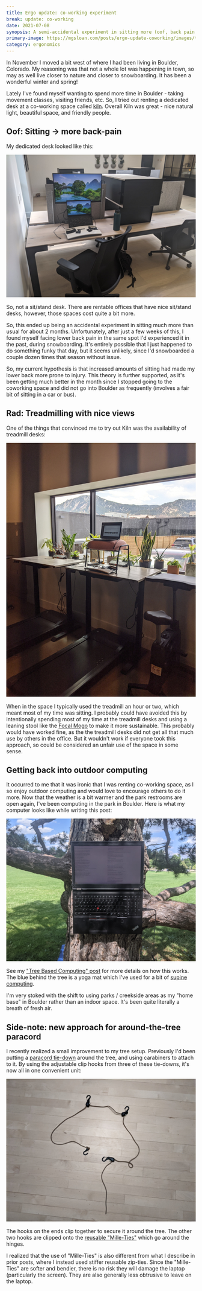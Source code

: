 ```yaml
---
title: Ergo update: co-working experiment
break: update: co-working
date: 2021-07-08
synopsis: A semi-accidental experiment in sitting more (oof, back pain!)
primary-image: https://mgsloan.com/posts/ergo-update-coworking/images/treadmill.jpg
category: ergonomics
---
```


In November I moved a bit west of where I had been living in Boulder,
Colorado. My reasoning was that not a whole lot was happening in town,
so may as well live closer to nature and closer to snowboarding. It
has been a wonderful winter and spring!

Lately I've found myself wanting to spend more time in Boulder -
taking movement classes, visiting friends, etc. So, I tried out
renting a dedicated desk at a co-working space called
[kiln][]. Overall Kiln was great - nice natural light, beautiful
space, and friendly people.

[kiln]: https://kiln.co/locations/boulder

## Oof: Sitting -> more back-pain

My dedicated desk looked like this:

![Desk in shared co-working space](./images/desk.jpg)

So, not a sit/stand desk.  There are rentable offices that have nice
sit/stand desks, however, those spaces cost quite a bit more.

So, this ended up being an accidental experiment in sitting much more
than usual for about 2 months. Unfortunately, after just a few weeks
of this, I found myself facing lower back pain in the same spot I'd
experienced it in the past, during snowboarding. It's entirely
possible that I just happened to do something funky that day, but it
seems unlikely, since I'd snowboarded a couple dozen times that season
without issue.

So, my current hypothesis is that increased amounts of sitting had
made my lower back more prone to injury. This theory is further
supported, as it's been getting much better in the month since I
stopped going to the coworking space and did not go into Boulder as
frequently (involves a fair bit of sitting in a car or bus).

[Focal Mogo]: https://smile.amazon.com/Products-Leaning-Portable-Outdoor-Available/dp/B01I2N71Z8

## Rad: Treadmilling with nice views

One of the things that convinced me to try out Kiln was the
availability of treadmill desks:

![Treadmill desk with view of flatirons](./images/treadmill.jpg)

When in the space I typically used the treadmill an hour or two, which
meant most of my time was sitting.  I probably could have avoided this
by intentionally spending most of my time at the treadmill desks and
using a leaning stool like the [Focal Mogo][] to make it more
sustainable.  This probably would have worked fine, as the the
treadmill desks did not get all that much use by others in the
office. But it wouldn't work if everyone took this approach, so could
be considered an unfair use of the space in some sense.

## Getting back into outdoor computing

It occurred to me that it was ironic that I was renting co-working
space, as I so enjoy outdoor computing and would love to encourage
others to do it more.  Now that the weather is a bit warmer and the
park restrooms are open again, I've been computing in the park in
Boulder. Here is what my computer looks like while writing this post:

![Computer strapped to a tree in a park in Boulder](./images/tree.jpg)

See my ["Tree Based Computing" post][] for more details on how this
works. The blue behind the tree is a yoga mat which I've used for a bit of
[supine computing][].

I'm very stoked with the shift to using parks / creekside areas as my
"home base" in Boulder rather than an indoor space.  It's been quite
literally a breath of fresh air.

["Tree Based Computing" post]: /posts/tree-based-computing/
[supine computing]: /posts/supine-computing/

## Side-note: new approach for around-the-tree paracord

I recently realized a small improvement to my tree setup. Previously
I'd been putting a [paracord tie-down][] around the tree, and using
carabiners to attach to it. By using the adjustable clip hooks from
three of these tie-downs, it's now all in one convenient unit:

![paracord tie-down with 3 adjustable clip hooks](./images/quad-hook-paracord.jpg)

The hooks on the ends clip together to secure it around the tree. The
other two hooks are clipped onto the [reusable "Mille-Ties"][] which
go around the hinges.

I realized that the use of "Mille-Ties" is also different from what I
describe in prior posts, where I instead used stiffer reusable
zip-ties. Since the "Mille-Ties" are softer and bendier, there is no
risk they will damage the laptop (particularly the screen). They are
also generally less obtrusive to leave on the laptop.

[paracord tie-down]: https://smile.amazon.com/gp/product/B01COUOCG6
[reusable "Mille-Ties"]: https://smile.amazon.com/gp/product/B00ARUQBRY
